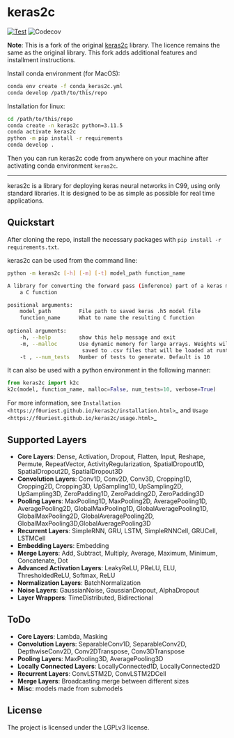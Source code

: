 # keras2c


[![Test](https://github.com/anchal-physics/keras2c/actions/workflows/test.yml/badge.svg)](https://github.com/anchal-physics/keras2c/actions/workflows/test.yml)
![Codecov](https://img.shields.io/codecov/c/github/anchal-physics/keras2c)


**Note**: This is a fork of the original [keras2c](https://github.com/PlasmaControl/keras2c) library. The licence
remains the same as the original library. This fork adds additional features and installment instructions.

Install conda environment (for MacOS):
```bash
conda env create -f conda_keras2c.yml
conda develop /path/to/this/repo
```

Installation for linux:
```bash
cd /path/to/this/repo
conda create -n keras2c python=3.11.5
conda activate keras2c
python -m pip install -r requirements
conda develop .
```
Then you can run keras2c code from anywhere on your machine after activating conda environment `keras2c`.

**********

keras2c is a library for deploying keras neural networks in C99, using only standard libraries.
It is designed to be as simple as possible for real time applications.

## Quickstart

After cloning the repo, install the necessary packages with ``pip install -r requirements.txt``.

keras2c can be used from the command line:

```bash
python -m keras2c [-h] [-m] [-t] model_path function_name

A library for converting the forward pass (inference) part of a keras model to
    a C function

positional arguments:
    model_path         File path to saved keras .h5 model file
    function_name      What to name the resulting C function
    
optional arguments:
    -h, --help         show this help message and exit
    -m, --malloc       Use dynamic memory for large arrays. Weights will be
                        saved to .csv files that will be loaded at runtime
    -t , --num_tests   Number of tests to generate. Default is 10
```

It can also be used with a python environment in the following manner:

```python
from keras2c import k2c
k2c(model, function_name, malloc=False, num_tests=10, verbose=True)
```
For more information, see `Installation <https://f0uriest.github.io/keras2c/installation.html>`_ and  `Usage <https://f0uriest.github.io/keras2c/usage.html>`_


## Supported Layers

- **Core Layers**: Dense, Activation, Dropout, Flatten, Input, Reshape, Permute, RepeatVector,  ActivityRegularization, SpatialDropout1D, SpatialDropout2D, SpatialDropout3D
- **Convolution Layers**: Conv1D, Conv2D, Conv3D, Cropping1D, Cropping2D, Cropping3D, UpSampling1D, UpSampling2D, UpSampling3D, ZeroPadding1D, ZeroPadding2D, ZeroPadding3D
- **Pooling Layers**: MaxPooling1D, MaxPooling2D, AveragePooling1D, AveragePooling2D, GlobalMaxPooling1D, GlobalAveragePooling1D, GlobalMaxPooling2D, GlobalAveragePooling2D, GlobalMaxPooling3D,GlobalAveragePooling3D
- **Recurrent Layers**: SimpleRNN, GRU, LSTM, SimpleRNNCell, GRUCell, LSTMCell
- **Embedding Layers**: Embedding
- **Merge Layers**: Add, Subtract, Multiply, Average, Maximum, Minimum, Concatenate, Dot
- **Advanced Activation Layers**: LeakyReLU, PReLU, ELU, ThresholdedReLU, Softmax, ReLU
- **Normalization Layers**: BatchNormalization
- **Noise Layers**: GaussianNoise, GaussianDropout, AlphaDropout
- **Layer Wrappers**: TimeDistributed, Bidirectional
  
## ToDo
- **Core Layers**: Lambda, Masking
- **Convolution Layers**: SeparableConv1D, SeparableConv2D, DepthwiseConv2D, Conv2DTranspose, Conv3DTranspose
- **Pooling Layers**: MaxPooling3D, AveragePooling3D
- **Locally Connected Layers**: LocallyConnected1D, LocallyConnected2D
- **Recurrent Layers**: ConvLSTM2D, ConvLSTM2DCell
- **Merge Layers**: Broadcasting merge between different sizes
- **Misc**: models made from submodels
  
## License

The project is licensed under the LGPLv3 license.
